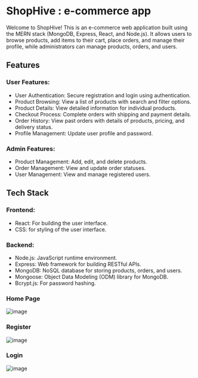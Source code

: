 # ShopHive : e-commerce app
Welcome to ShopHive!
This is an e-commerce web application built using the MERN stack (MongoDB, Express, React, and Node.js). It allows users to browse products, add items to their cart, place orders, and manage their profile, while administrators can manage products, orders, and users.
## Features
### User Features:
- User Authentication: Secure registration and login using authentication.
- Product Browsing: View a list of products with search and filter options.
- Product Details: View detailed information for individual products.
- Checkout Process: Complete orders with shipping and payment details.
- Order History: View past orders with details of products, pricing, and delivery status.
- Profile Management: Update user profile and password.
  
### Admin Features:
- Product Management: Add, edit, and delete products.
- Order Management: View and update order statuses.
- User Management: View and manage registered users.
  
## Tech Stack
### Frontend:
- React: For building the user interface.
- CSS: for styling of the user interface.
### Backend:
- Node.js: JavaScript runtime environment.
- Express: Web framework for building RESTful APIs.
- MongoDB: NoSQL database for storing products, orders, and users.
- Mongoose: Object Data Modeling (ODM) library for MongoDB.
- Bcrypt.js: For password hashing.


### Home Page
![image](https://github.com/user-attachments/assets/9b908ebe-e7a9-4baf-b526-bc8abf57d1a4)

### Register
![image](https://github.com/user-attachments/assets/cc1b5c3d-a3c5-4c98-951f-1ec67ecf4a86)

### Login
![image](https://github.com/user-attachments/assets/ca787847-5fcb-44c3-87d1-827920e959b1)




